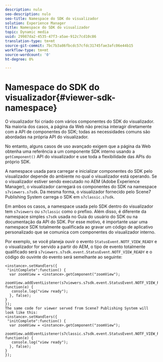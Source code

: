 ```yaml
---
description: nulo
seo-description: nulo
seo-title: Namespace do SDK do visualizador
solution: Experience Manager
title: Namespace do SDK do visualizador
topic: Dynamic media
uuid: 29987da2-4535-47f3-a5ae-912c7cd10c86
translation-type: tm+mt
source-git-commit: 7bc7b3a86fbcdc57cfdc31745fae3afc06e44b15
workflow-type: tm+mt
source-wordcount: '0'
ht-degree: 0%

---
```



# Namespace do SDK do visualizador{#viewer-sdk-namespace}

O visualizador foi criado com vários componentes do SDK do visualizador. Na maioria dos casos, a página da Web não precisa interagir diretamente com a API de componentes do SDK; todas as necessidades comuns são abordadas na própria API do visualizador.

No entanto, alguns casos de uso avançado exigem que a página da Web obtenha uma referência a um componente SDK interno usando a `getComponent()` API do visualizador e use toda a flexibilidade das APIs do próprio SDK.

A namespace usada para carregar e inicializar componentes do SDK pelo visualizador depende do ambiente no qual o visualizador está operando. Se o visualizador estiver sendo executado no AEM (Adobe Experience Manager), o visualizador carregará os componentes do SDK na namespace `s7viewers.s7sdk`. Da mesma forma, o visualizador fornecido pelo Scene7 Publishing System carrega o SDK em `s7classic.s7sdk`.

Em ambos os casos, a namespace usada pelo SDK dentro do visualizador tem `s7viewers` ou `s7classic` como o prefixo. Além disso, é diferente da namespace simples `s7sdk` usada no Guia do usuário do SDK ou na documentação da API do SDK. Por esse motivo, é importante usar uma namespace SDK totalmente qualificada ao gravar um código de aplicativo personalizado que se comunica com componentes do visualizador interno.

Por exemplo, se você planeja ouvir o evento `StatusEvent.NOTF_VIEW_READY` e o visualizador for servido a partir do AEM, o tipo de evento totalmente qualificado será `s7viewers.s7sdk.event.StatusEvent.NOTF_VIEW_READY` e o código do ouvinte do evento será semelhante ao seguinte:

```
<instance>.setHandlers({ 
 "initComplete":function() { 
  var zoomView = <instance>.getComponent("zoomView"); 
   zoomView.addEventListener(s7viewers.s7sdk.event.StatusEvent.NOTF_VIEW_READY, function(e) { 
   console.log("view ready"); 
  }, false); 
} 
}); 
The same code for viewer served from Scene7 Publishing System will look like this: 
<instance>.setHandlers({ 
 "initComplete":function() { 
  var zoomView = <instance>.getComponent("zoomView"); 
   zoomView.addEventListener(s7classic.s7sdk.event.StatusEvent.NOTF_VIEW_READY, function(e) { 
   console.log("view ready"); 
  }, false); 
} 
});
```

